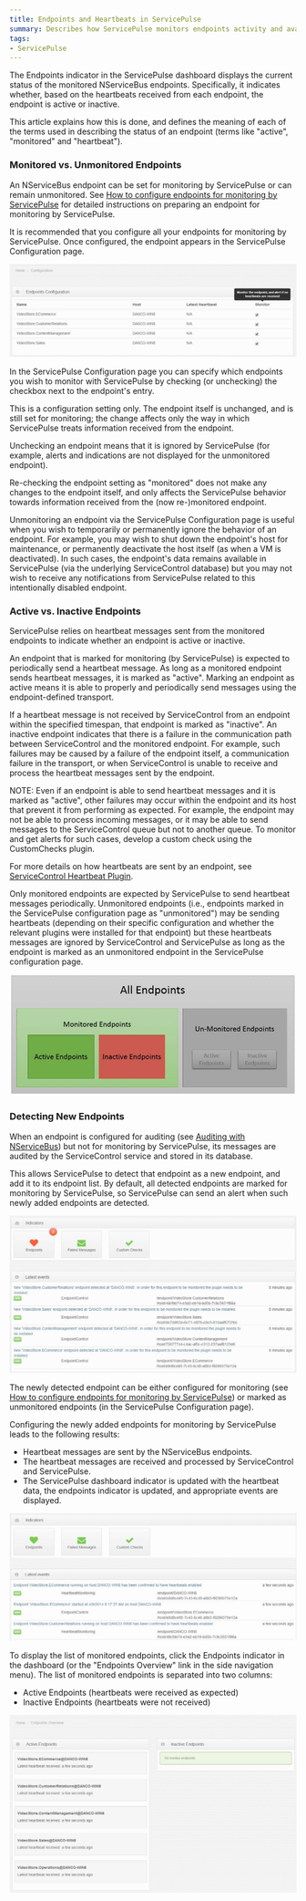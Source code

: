 ```yaml
---
title: Endpoints and Heartbeats in ServicePulse
summary: Describes how ServicePulse monitors endpoints activity and availability using heartbeat messages
tags:
- ServicePulse
---
```


The Endpoints indicator in the ServicePulse dashboard displays the current status of the monitored NServiceBus endpoints. Specifically, it indicates whether, based on the heartbeats received from each endpoint, the endpoint is active or inactive.

This article explains how this is done, and defines the meaning of each of the terms used in describing the status of an endpoint (terms like "active", "monitored" and "heartbeat").  

<!--![ServicePulse Dashboard Indicators (all green)](images/indicators-green.png)-->


### Monitored vs. Unmonitored Endpoints

An NServiceBus endpoint can be set for monitoring by ServicePulse or can remain unmonitored. See [How to configure endpoints for monitoring by ServicePulse](/servicepulse/how-to-configure-endpoints-for-monitoring.md) for detailed instructions on preparing an endpoint for monitoring by ServicePulse.

It is recommended that you configure all your endpoints for monitoring by ServicePulse. Once configured, the endpoint appears in the ServicePulse Configuration page.   

![ServicePulse Configuration page](images/sp-configuration-page.png)

In the ServicePulse Configuration page you can specify which endpoints you wish to monitor with ServicePulse by checking (or unchecking) the checkbox next to the endpoint's entry.  

This is a configuration setting only. The endpoint itself is unchanged, and is still set for monitoring; the change affects only the way in which ServicePulse treats information received from the endpoint. 

Unchecking an endpoint means that it is ignored by ServicePulse (for example, alerts and indications are not displayed for the unmonitored endpoint). 

Re-checking the endpoint setting as "monitored" does not make any changes to the endpoint itself, and only affects the ServicePulse behavior towards information received from the (now re-)monitored endpoint.
 
Unmonitoring an endpoint via the ServicePulse Configuration page is useful when you wish to temporarily or permanently ignore the behavior of an endpoint. For example, you may wish to shut down the endpoint's host for maintenance, or permanently deactivate the host itself (as when a VM is deactivated). In such cases, the endpoint's data remains available in ServicePulse (via the underlying ServiceControl database) but you may not wish to receive any notifications from ServicePulse related to this intentionally disabled endpoint.  
 

### Active vs. Inactive Endpoints

ServicePulse relies on heartbeat messages sent from the monitored endpoints to indicate whether an endpoint is active or inactive.

An endpoint that is marked for monitoring (by ServicePulse) is expected to periodically send a heartbeat message. As long as a monitored endpoint sends heartbeat messages, it is marked as "active". Marking an endpoint as active means it is able to properly and periodically send messages using the endpoint-defined transport.

If a heartbeat message is not received by ServiceControl from an endpoint within the specified timespan, that endpoint is marked as "inactive". An inactive endpoint indicates that there is a failure in the communication path between ServiceControl and the monitored endpoint. For example, such failures may be caused by a failure of the endpoint itself, a communication failure in the transport, or when ServiceControl is unable to receive and process the heartbeat messages sent by the endpoint.

NOTE: Even if an endpoint is able to send heartbeat messages and it is marked as "active", other failures may occur within the endpoint and its host that prevent it from performing as expected. For example, the endpoint may not be able to process incoming messages, or it may be able to send messages to the ServiceControl queue but not to another queue. To monitor and get alerts for such cases, develop a custom check using the CustomChecks plugin.

For more details on how heartbeats are sent by an endpoint, see [ServiceControl Heartbeat Plugin](/servicecontrol/plugins/heartbeat.md).

Only monitored endpoints are expected by ServicePulse to send heartbeat messages periodically. Unmonitored endpoints (i.e., endpoints marked in the ServicePulse configuration page as "unmonitored") may be sending heartbeats (depending on their specific configuration and whether the relevant plugins were installed for that endpoint) but these heartbeats messages are ignored by ServiceControl and ServicePulse as long as the endpoint is marked as an unmonitored endpoint in the ServicePulse configuration page.

![Sets of Endpoints: Monitored (active and inactive) vs. Unmonitored, ](images/endpoints-sets-monitored-active.png)     


### Detecting New Endpoints

When an endpoint is configured for auditing (see [Auditing with NServiceBus](/nservicebus/operations/auditing.md)) but not for monitoring by ServicePulse, its messages are audited by the ServiceControl service and stored in its database.

This allows ServicePulse to detect that endpoint as a new endpoint, and add it to its endpoint list. By default, all detected endpoints are marked for monitoring by ServicePulse, so ServicePulse can send an alert when such newly added endpoints are detected.

![Detected New Endpoints](images/detect-new-endpoints.png)

The newly detected endpoint can be either configured for monitoring (see [How to configure endpoints for monitoring by ServicePulse](/servicepulse/how-to-configure-endpoints-for-monitoring.md)) or marked as unmonitored endpoints (in the ServicePulse Configuration page).

Configuring the newly added endpoints for monitoring by ServicePulse leads to the following results:

* Heartbeat messages are sent by the NServiceBus endpoints. 
* The heartbeat messages are received and processed by ServiceControl and ServicePulse. 
* The ServicePulse dashboard indicator is updated with the heartbeat data, the endpoints indicator is updated, and appropriate events are displayed.

![Received heartbeats from new endpoints](images/received-heartbeats-from-new-endpoints.png)

To display the list of monitored endpoints, click the Endpoints indicator in the dashboard (or the "Endpoints Overview" link in the side navigation menu). The list of monitored endpoints is separated into two columns:
* Active Endpoints (heartbeats were received as expected) 
* Inactive Endpoints (heartbeats were not received) 

![Endpoints Overview](images/endpoints-overview.png)
